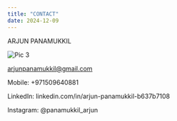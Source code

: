 ```yaml
---
title: "CONTACT"
date: 2024-12-09
---
```

ARJUN PANAMUKKIL

![Pic 3](https://github.com/user-attachments/assets/bbd7b086-78c5-4555-b90a-4cebbc7050b0)


arjunpanamukkil@gmail.com

Mobile: +971509640881

LinkedIn: linkedin.com/in/arjun-panamukkil-b637b7108

Instagram: @panamukkil_arjun
